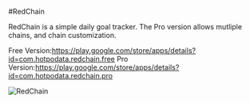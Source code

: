 #RedChain

RedChain is a simple daily goal tracker. The Pro version allows mutliple chains, and chain customization.

Free Version:https://play.google.com/store/apps/details?id=com.hotpodata.redchain.free
Pro Version:https://play.google.com/store/apps/details?id=com.hotpodata.redchain.pro

![RedChain](/readmedata/redchain6.gif?raw=true "Optional Title")